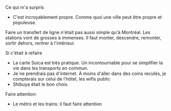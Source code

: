 Ce qui m'a surpris
- C'est incroyablement propre. Comme quoi une ville peut être propre et populeuse.

Faire un transfert de ligne n'était pas aussi simple qu'à Montréal. Les stations vont de grosses à immenses. Il faut monter, descendre, remonter, sortir dehors, rentrer à l'intérieur.

Si c'était à refaire
- La carte Suica est très pratique. Un incontournable pour se simplifier la vie dans les transports en commun.
- Je ne prendrais pas d'internet. À moins d'aller dans des coins reculés, je compterais sur celui de l'hôtel, les wifis public
- Shibuya était le bon choix.

Faire attention:
- Le métro et les trains: il faut faire attention 
